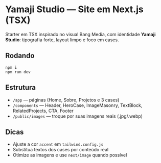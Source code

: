 # Yamaji Studio — Site em Next.js (TSX)

Starter em TSX inspirado no visual Bang Media, com identidade **Yamaji Studio**: tipografia forte, layout limpo e foco em cases.

## Rodando
```
npm i
npm run dev
```

## Estrutura
- `/app` — páginas (Home, Sobre, Projetos e 3 cases)
- `/components` — Header, HeroCase, ImageMasonry, TextBlock, RelatedProjects, CTA, Footer
- `/public/images` — troque por suas imagens reais (.jpg/.webp)

## Dicas
- Ajuste a cor `accent` em `tailwind.config.js`
- Substitua textos dos cases por conteúdo real
- Otimize as imagens e use `next/image` quando possível
